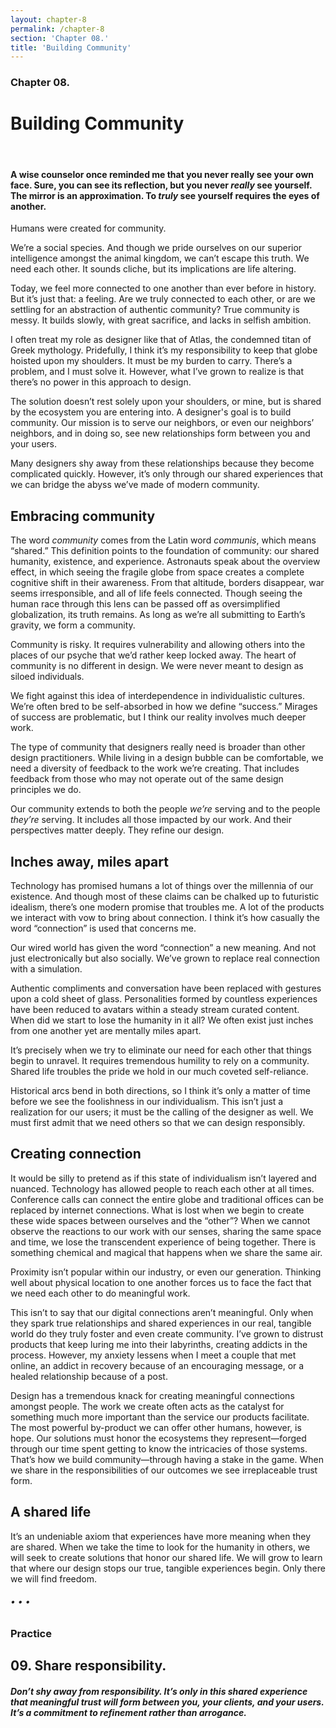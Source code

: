 ```yaml
---
layout: chapter-8
permalink: /chapter-8
section: 'Chapter 08.'
title: 'Building Community'
---
```


### Chapter 08.
# Building Community

<div class="divider">&nbsp;</div>

#### A wise counselor once reminded me that you never really see your own face. Sure, you can see its reflection, but you never *really* see yourself. The mirror is an approximation. To *truly* see yourself requires the eyes of another.

Humans were created for community.

We’re a social species. And though we pride ourselves on our superior intelligence amongst the animal kingdom, we can’t escape this truth. We need each other. It sounds cliche, but its implications are life altering.

Today, we feel more connected to one another than ever before in history. But it’s just that: a feeling. Are we truly connected to each other, or are we settling for an abstraction of authentic community? True community is messy. It builds slowly, with great sacrifice, and lacks in selfish ambition.

I often treat my role as designer like that of Atlas, the condemned titan of Greek mythology. Pridefully, I think it’s my responsibility to keep that globe hoisted upon my shoulders. It must be my burden to carry. There’s a problem, and I must solve it. However, what I’ve grown to realize is that there’s no power in this approach to design. 

The solution doesn’t rest solely upon your shoulders, or mine, but is shared by the ecosystem you are entering into. A designer's goal is to build community. Our mission is to serve our neighbors, or even our neighbors’ neighbors, and in doing so, see new relationships form between you and your users.

Many designers shy away from these relationships because they become complicated quickly. However, it’s only through our shared experiences that we can bridge the abyss we’ve made of modern community.


## Embracing community

The word *community* comes from the Latin word *communis*, which means “shared.” This definition points to the foundation of community: our shared humanity, existence, and experience. Astronauts speak about the overview effect, in which seeing the fragile globe from space creates a complete cognitive shift in their awareness. From that altitude, borders disappear, war seems irresponsible, and all of life feels connected. Though seeing the human race through this lens can be passed off as oversimplified globalization, its truth remains. As long as we’re all submitting to Earth’s gravity, we form a community.

Community is risky. It requires vulnerability and allowing others into the places of our psyche that we’d rather keep locked away. The heart of community is no different in design. We were never meant to design as siloed individuals.

We fight against this idea of interdependence in individualistic cultures. We’re often bred to be self-absorbed in how we define “success.” Mirages of success are problematic, but I think our reality involves much deeper work. 

The type of community that designers really need is broader than other design practitioners. While living in a design bubble can be comfortable, we need a diversity of feedback to the work we’re creating. That includes feedback from those who may not operate out of the same design principles we do.

Our community extends to both the people *we’re* serving and to the people *they’re* serving. It includes all those impacted by our work. And their perspectives matter deeply. They refine our design. 


## Inches away, miles apart

Technology has promised humans a lot of things over the millennia of our existence. And though most of these claims can be chalked up to futuristic idealism, there’s one modern promise that troubles me. A lot of the products we interact with vow to bring about connection. I think it’s how casually the word “connection” is used that concerns me. 

Our wired world has given the word “connection” a new meaning. And not just electronically but also socially. We’ve grown to replace real connection with a simulation.

Authentic compliments and conversation have been replaced with gestures upon a cold sheet of glass. Personalities formed by countless experiences have been reduced to avatars within a steady stream curated content. When did we start to lose the humanity in it all? We often exist just inches from one another yet are mentally miles apart.

It’s precisely when we try to eliminate our need for each other that things begin to unravel. It requires tremendous humility to rely on a community. Shared life troubles the pride we hold in our much coveted self-reliance. 

Historical arcs bend in both directions, so I think it’s only a matter of time before we see the foolishness in our individualism. This isn’t just a realization for our users; it must be the calling of the designer as well. We must first admit that we need others so that we can design responsibly. 


## Creating connection

It would be silly to pretend as if this state of individualism isn’t layered and nuanced. Technology has allowed people to reach each other at all times. Conference calls can connect the entire globe and traditional offices can be replaced by internet connections. What is lost when we begin to create these wide spaces between ourselves and the “other”? When we cannot observe the reactions to our work with our senses, sharing the same space and time, we lose the transcendent experience of being together. There is something chemical and magical that happens when we share the same air.

Proximity isn’t popular within our industry, or even our generation. Thinking well about physical location to one another forces us to face the fact that we need each other to do meaningful work.

This isn’t to say that our digital connections aren’t meaningful. Only when they spark true relationships and shared experiences in our real, tangible world do they truly foster and even create community. I’ve grown to distrust products that keep luring me into their labyrinths, creating addicts in the process. However, my anxiety lessens when I meet a couple that met online, an addict in recovery because of an encouraging message, or a healed relationship because of a post.

Design has a tremendous knack for creating meaningful connections amongst people. The work we create often acts as the catalyst for something much more important than the service our products facilitate. The most powerful by-product we can offer other humans, however, is hope. Our solutions must honor the ecosystems they represent—forged through our time spent getting to know the intricacies of those systems. That’s how we build community—through having a stake in the game. When we share in the responsibilities of our outcomes we see irreplaceable trust form.


## A shared life

It’s an undeniable axiom that experiences have more meaning when they are shared. When we take the time to look for the humanity in others, we will seek to create solutions that honor our shared life. We will grow to learn that where our design stops our true, tangible experiences begin. Only there we will find freedom.


###### • • •

### Practice

## 09. Share responsibility.
##### Don’t shy away from responsibility. It’s only in this shared experience that meaningful trust will form between you, your clients, and your users. It’s a commitment to refinement rather than arrogance.
